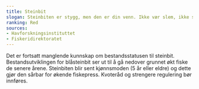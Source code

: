 ```yaml
---
title: Steinbit
slogan: Steinbiten er stygg, men den er din venn. Ikke vær slem, ikke spis den.
ranking: Red
sources:
- Havforskningsinstituttet
- Fiskeridirektoratet
---
```


Det er fortsatt manglende kunnskap om bestandsstatusen til steinbit. Bestandsutviklingen for blåsteinbit ser ut til å gå nedover grunnet økt fiske de senere årene. Steinbiten blir sent kjønnsmoden (5 år eller eldre) og dette gjør den sårbar for økende fiskepress. Kvoteråd og strengere regulering bør innføres.
